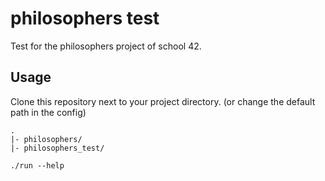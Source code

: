 # philosophers test

Test for the philosophers project of school 42.

## Usage

Clone this repository next to your project directory. (or change the default path in the config)

```
.
|- philosophers/
|- philosophers_test/
```

```
./run --help
```
